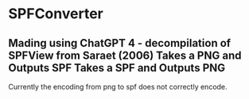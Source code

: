 # SPFConverter

Mading using ChatGPT 4 - decompilation of SPFView from Saraet (2006)
Takes a PNG and Outputs SPF
Takes a SPF and Outputs PNG
----------------------------------

Currently the encoding from png to spf does not correctly encode.
